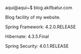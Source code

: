 aqui@aqui~$ blog.akifbatur.com

Blog facility of my website.

Spring Framework: 4.2.0.RELEASE

Hibernate: 4.3.5.Final

Spring Security: 4.0.1.RELEASE